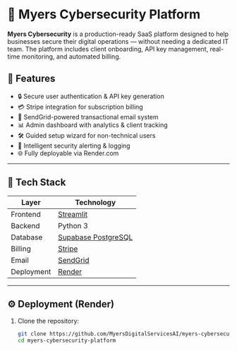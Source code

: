 # 🔐 Myers Cybersecurity Platform

**Myers Cybersecurity** is a production-ready SaaS platform designed to help businesses secure their digital operations — without needing a dedicated IT team. The platform includes client onboarding, API key management, real-time monitoring, and automated billing.

## 🚀 Features

- 🔒 Secure user authentication & API key generation
- 💳 Stripe integration for subscription billing
- 📧 SendGrid-powered transactional email system
- 📊 Admin dashboard with analytics & client tracking
- 🛠 Guided setup wizard for non-technical users
- 🧠 Intelligent security alerting & logging
- 🌐 Fully deployable via Render.com

---

## 🧰 Tech Stack

| Layer        | Technology           |
|--------------|----------------------|
| Frontend     | [Streamlit](https://streamlit.io) |
| Backend      | Python 3 |
| Database     | [Supabase PostgreSQL](https://supabase.com) |
| Billing      | [Stripe](https://stripe.com) |
| Email        | [SendGrid](https://sendgrid.com) |
| Deployment   | [Render](https://render.com) |

---

## ⚙️ Deployment (Render)

1. Clone the repository:
   ```bash
   git clone https://github.com/MyersDigitalServicesAI/myers-cybersecurity-platform.git
   cd myers-cybersecurity-platform
